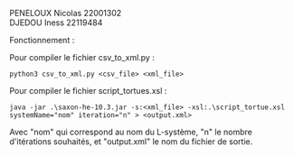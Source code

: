 PENELOUX Nicolas 22001302  
DJEDOU Iness 22119484


Fonctionnement :

Pour compiler le fichier csv_to_xml.py : 

    python3 csv_to_xml.py <csv_file> <xml_file>
    
    
Pour compiler le fichier script_tortues.xsl :

    java -jar .\saxon-he-10.3.jar -s:<xml_file> -xsl:.\script_tortue.xsl systemName="nom" iteration="n" > <output.xml>
    
Avec "nom" qui correspond au nom du L-système, "n" le nombre d'itérations souhaités, et "output.xml" le nom du fichier de sortie.
    